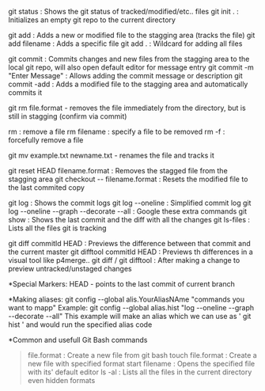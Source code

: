 git status : Shows the git status of tracked/modified/etc.. files
git init . : Initializes an empty git repo to the current directory

git add : Adds a new or modified file to the stagging area (tracks the file)
git add filename : Adds a specific file
git add . : Wildcard for adding all files

git commit : Commits changes and new files from the stagging area to the local git repo,
			 will also open default editor for message entry
git commit -m "Enter Message" : Allows adding the commit message or description
git commit -add : Adds a modified file to the stagging area and automatically commits it


git rm file.format - removes the file immediately from the directory, 
					but is still in stagging (confirm via commit)
					
rm : remove a file
rm filename : specify a file to be removed
rm -f : forcefully remove a file

git mv example.txt newname.txt - renames the file and tracks it

git reset HEAD filename.format : Removes the stagged file from the stagging area
git checkout -- filename.format : Resets the modified file to the last commited copy

git log : Shows the commit logs
git log --oneline : Simplified commit log
git log --oneline --graph --decorate --all : Google these extra commands
git show : Shows the last commit and the diff with all the changes
git ls-files : Lists all the files git is tracking

git diff commitId HEAD : Previews the difference between that commit and the current master
git difftool commitId HEAD : Previews th differences in a visual tool like p4merge..
git diff / git difftool : After making a change to preview untracked/unstaged changes

*Special Markers:
HEAD - points to the last commit of current branch

*Making aliases:
git config --global alis.YourAliasNAme "commands you want to mapp"
Example:
git config --global alias.hist "log --oneline --graph --decorate --all"
This example will make an alias which we can use as ' git hist ' and would run the specified alias code

*Common and usefull Git Bash commands

> file.format : Create a new file from git bash
touch file.format : Create a new file with specified format
start filename : Opens the specified file with its' default editor
ls -al : Lists all the files in the current directory even hidden formats